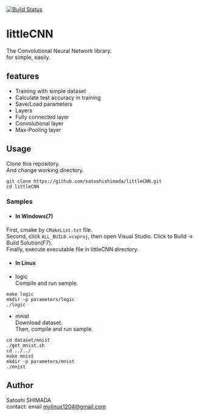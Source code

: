 [![Build Status](https://travis-ci.org/SatoshiShimada/littleCNN.svg?branch=master)](https://travis-ci.org/SatoshiShimada/littleCNN)
# littleCNN  
The Convolutional Neural Network library.  
for simple, easily.  

## features  
* Training with simple dataset
* Calculate test accuracy in training
* Save/Load parameters
* Layers
 * Fully connected layer
 * Convolutional layer
 * Max-Pooling layer

## Usage  
Clone this repository.  
And change working directory.  
```shell
git clone https://github.com/satoshishimada/littleCNN.git
cd littleCNN
```

### Samples  
* #### In Windows(7)  
 First, cmake by `CMakeList.txt` file.  
 Second, click `ALL_BUILD.vcxproj`, then open Visual Studio.
 Click to Build -> Build Solution(F7).  
 Finally, execute executable file in littleCNN directory.
 
* #### In Linux  

 * logic  
  Compile and run sample.
  ```shell
  make logic
  mkdir -p parameters/logic
  ./logic
  ```

 * mnist  
  Download dataset.  
  Then, compile and run sample.
  ```shell
  cd dataset/mnist
  ./get_mnist.sh
  cd ../../
  make mnist
  mkdir -p parameters/mnist
  ./mnist
  ```

## Author  
Satoshi SHIMADA  
contact: email mylinux1204@gmail.com  

